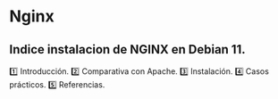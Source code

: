 # Nginx
## Indice instalacion de NGINX en Debian 11.

:one: Introducción.
:two: Comparativa con Apache.
:three: Instalación.
:four: Casos prácticos.
:five: Referencias.
